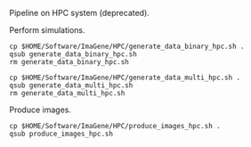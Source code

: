 
Pipeline on HPC system (deprecated).

Perform simulations.
```
cp $HOME/Software/ImaGene/HPC/generate_data_binary_hpc.sh .
qsub generate_data_binary_hpc.sh
rm generate_data_binary_hpc.sh
```

```
cp $HOME/Software/ImaGene/HPC/generate_data_multi_hpc.sh .
qsub generate_data_multi_hpc.sh
rm generate_data_multi_hpc.sh
```


Produce images.
```
cp $HOME/Software/ImaGene/HPC/produce_images_hpc.sh .
qsub produce_images_hpc.sh
```




